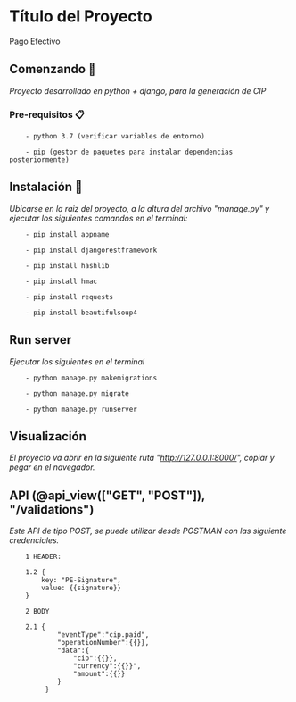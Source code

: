# Título del Proyecto

Pago Efectivo

## Comenzando 🚀

_Proyecto desarrollado en python + django, para la generación de CIP_

### Pre-requisitos 📋

```
	- python 3.7 (verificar variables de entorno)
```

```
	- pip (gestor de paquetes para instalar dependencias posteriormente)
```

## Instalación 🔧

_Ubicarse en la raiz del proyecto, a la altura del archivo "manage.py" y ejecutar los siguientes comandos en el terminal:_

```
	- pip install appname
```

```
	- pip install djangorestframework
```

```
	- pip install hashlib
```

```
	- pip install hmac
```

```
	- pip install requests
```

```
	- pip install beautifulsoup4
```

## Run server

_Ejecutar los siguientes en el terminal_

```
	- python manage.py makemigrations
```

```
	- python manage.py migrate
```

```
	- python manage.py runserver
```
## Visualización

_El proyecto va abrir en la siguiente ruta "http://127.0.0.1:8000/", copiar y pegar en el navegador._

## API (@api_view(["GET", "POST"]), "/validations")

_Este API de tipo POST, se puede utilizar desde POSTMAN con las siguiente credenciales._

```
	1 HEADER:
```
```
	1.2 { 
		key: "PE-Signature",
		value: {{signature}}
	}
```

```
	2 BODY
```

```
	2.1 { 
			"eventType":"cip.paid",
			"operationNumber":{{}},
			"data":{
				"cip":{{}},
				"currency":{{}}",
				"amount":{{}}
			}
		 }
```